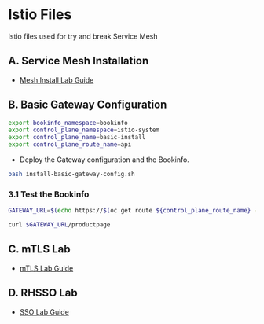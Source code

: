 # Istio Files
Istio files used for try and break Service Mesh

## A. Service Mesh Installation

* [Mesh Install Lab Guide](docs/install.md)

## B. Basic Gateway Configuration

```sh
export bookinfo_namespace=bookinfo
export control_plane_namespace=istio-system
export control_plane_name=basic-install
export control_plane_route_name=api
```

* Deploy the Gateway configuration and the Bookinfo.

```sh
bash install-basic-gateway-config.sh
```

### 3.1 Test the Bookinfo

```sh
GATEWAY_URL=$(echo https://$(oc get route ${control_plane_route_name} -n ${control_plane_namespace} -o jsonpath={'.spec.host'})/productpage)

curl $GATEWAY_URL/productpage
```

## C. mTLS Lab

* [mTLS Lab Guide](docs/mtls.md)

## D. RHSSO Lab

* [SSO Lab Guide](docs/sso.md)

